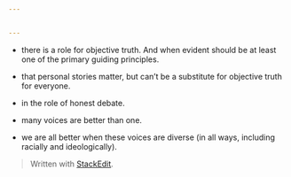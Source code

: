 ```yaml
---


---
```


<ul>
<li>
<p>there is a role for objective truth.  And when evident should be at least one of the primary guiding principles.</p>
</li>
<li>
<p>that personal stories matter, but can’t be a substitute for objective truth for everyone.</p>
</li>
<li>
<p>in the role of honest debate.</p>
</li>
<li>
<p>many voices are better than one.</p>
</li>
<li>
<p>we are all better when these voices are diverse (in all ways, including racially and ideologically).</p>
</li>
</ul>
<blockquote>
<p>Written with <a href="https://stackedit.io/">StackEdit</a>.</p>
</blockquote>

